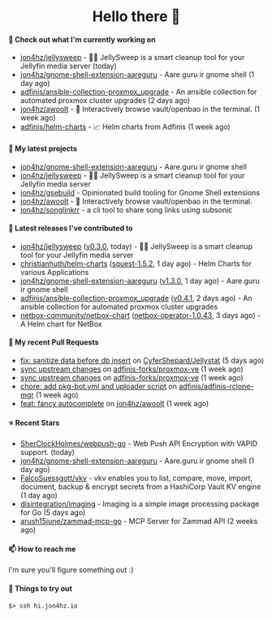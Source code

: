 <h1 align=center>Hello there 👋</h1>

#### 👷 Check out what I'm currently working on

- [jon4hz/jellysweep](https://github.com/jon4hz/jellysweep) - 🧹🪼 JellySweep is a smart cleanup tool for your Jellyfin media server (today)
- [jon4hz/gnome-shell-extension-aareguru](https://github.com/jon4hz/gnome-shell-extension-aareguru) - Aare.guru ir gnome shell (1 day ago)
- [adfinis/ansible-collection-proxmox_upgrade](https://github.com/adfinis/ansible-collection-proxmox_upgrade) - An ansible collection for automated proxmox cluster upgrades (2 days ago)
- [jon4hz/awoolt](https://github.com/jon4hz/awoolt) - 🐺 Interactively browse vault/openbao in the terminal. (1 week ago)
- [adfinis/helm-charts](https://github.com/adfinis/helm-charts) - 📈 Helm charts from Adfinis (1 week ago)

#### 🌱 My latest projects

- [jon4hz/gnome-shell-extension-aareguru](https://github.com/jon4hz/gnome-shell-extension-aareguru) - Aare.guru ir gnome shell
- [jon4hz/jellysweep](https://github.com/jon4hz/jellysweep) - 🧹🪼 JellySweep is a smart cleanup tool for your Jellyfin media server
- [jon4hz/gsebuild](https://github.com/jon4hz/gsebuild) - Opinionated build tooling for Gnome Shell extensions
- [jon4hz/awoolt](https://github.com/jon4hz/awoolt) - 🐺 Interactively browse vault/openbao in the terminal.
- [jon4hz/songlinkrr](https://github.com/jon4hz/songlinkrr) - a cli tool to share song links using subsonic

#### 🔭 Latest releases I've contributed to

- [jon4hz/jellysweep](https://github.com/jon4hz/jellysweep) ([v0.3.0](https://github.com/jon4hz/jellysweep/releases/tag/v0.3.0), today) - 🧹🪼 JellySweep is a smart cleanup tool for your Jellyfin media server
- [christianhuth/helm-charts](https://github.com/christianhuth/helm-charts) ([squest-1.5.2](https://github.com/christianhuth/helm-charts/releases/tag/squest-1.5.2), 1 day ago) - Helm Charts for various Applications
- [jon4hz/gnome-shell-extension-aareguru](https://github.com/jon4hz/gnome-shell-extension-aareguru) ([v1.3.0](https://github.com/jon4hz/gnome-shell-extension-aareguru/releases/tag/v1.3.0), 1 day ago) - Aare.guru ir gnome shell
- [adfinis/ansible-collection-proxmox_upgrade](https://github.com/adfinis/ansible-collection-proxmox_upgrade) ([v0.4.1](https://github.com/adfinis/ansible-collection-proxmox_upgrade/releases/tag/v0.4.1), 2 days ago) - An ansible collection for automated proxmox cluster upgrades
- [netbox-community/netbox-chart](https://github.com/netbox-community/netbox-chart) ([netbox-operator-1.0.43](https://github.com/netbox-community/netbox-chart/releases/tag/netbox-operator-1.0.43), 3 days ago) - A Helm chart for NetBox

#### 🔨 My recent Pull Requests

- [fix: sanitize data before db insert](https://github.com/CyferShepard/Jellystat/pull/414) on [CyferShepard/Jellystat](https://github.com/CyferShepard/Jellystat) (5 days ago)
- [sync upstream changes](https://github.com/adfinis-forks/proxmox-ve/pull/2) on [adfinis-forks/proxmox-ve](https://github.com/adfinis-forks/proxmox-ve) (1 week ago)
- [sync upstream changes](https://github.com/adfinis-forks/proxmox-ve/pull/1) on [adfinis-forks/proxmox-ve](https://github.com/adfinis-forks/proxmox-ve) (1 week ago)
- [chore: add pkg-bot.yml and uploader script](https://github.com/adfinis/adfinis-rclone-mgr/pull/18) on [adfinis/adfinis-rclone-mgr](https://github.com/adfinis/adfinis-rclone-mgr) (1 week ago)
- [feat: fancy autocomplete](https://github.com/jon4hz/awoolt/pull/23) on [jon4hz/awoolt](https://github.com/jon4hz/awoolt) (1 week ago)

#### ⭐ Recent Stars

- [SherClockHolmes/webpush-go](https://github.com/SherClockHolmes/webpush-go) - Web Push API Encryption with VAPID support. (today)
- [jon4hz/gnome-shell-extension-aareguru](https://github.com/jon4hz/gnome-shell-extension-aareguru) - Aare.guru ir gnome shell (1 day ago)
- [FalcoSuessgott/vkv](https://github.com/FalcoSuessgott/vkv) - vkv enables you to list, compare, move, import, document, backup &amp; encrypt secrets from a HashiCorp Vault KV engine (1 day ago)
- [disintegration/imaging](https://github.com/disintegration/imaging) - Imaging is a simple image processing package for Go (5 days ago)
- [arush15june/zammad-mcp-go](https://github.com/arush15june/zammad-mcp-go) - MCP Server for Zammad API  (2 weeks ago)

#### 📫 How to reach me
I'm sure you'll figure something out :)

#### 👀 Things to try out
```
$> ssh hi.jon4hz.io
```